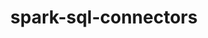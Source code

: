 ---
layout: default
title: spark-sql-connectors
name: spark-sql-connectors
fullname: ibm-cds-labs/spark-sql-connectors
description: 
watchers: 0
stars: 0
forks: 0
languages: 
  - HTML

tech: 
  - PostgreSQL

level: Beginner
giturl: https://github.com/ibm-cds-labs/spark-sql-connectors
---